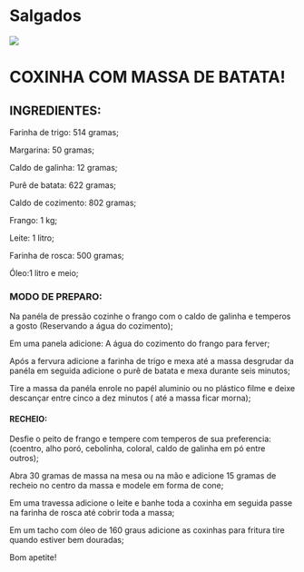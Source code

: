 # Salgados
<html
<head>
</head>
</html>
<!DOCTYPE html>
<html>
    <head>
        <meta charset="UTF-8">
        <title>Receitas de Salgados</title> <img src="https://img.cybercook.com.br/imagens/receitas/886/coxinha-de-frango-bella-paulista-623x350.jpg">
    </head>
    <body>
       <h1>COXINHA COM MASSA DE BATATA!</h1> 
        <h2>INGREDIENTES:</h2>
            <p> 
                Farinha de trigo: 514 gramas; </p>
              <p>  Margarina: 50 gramas; </p>
               <p> Caldo de galinha: 12 gramas;</p>
                <p>Purê de batata: 622 gramas; </p>
             <p>Caldo de cozimento: 802 gramas;</p>
                <p>Frango: 1 kg;</p>
                <p>Leite: 1 litro; </p>
               <p> Farinha de rosca: 500 gramas; </p>
               <p> Óleo:1 litro e meio;</p> 

<h3>MODO DE PREPARO:</h3>

<p>Na panéla de pressão cozinhe o frango com o caldo de galinha e temperos a gosto (Reservando a água do cozimento); </p>
<p>Em uma panela adicione:
A água do cozimento do frango para ferver; </p>
<p>Após a fervura adicione a farinha de trigo e mexa até a massa desgrudar da panéla em seguida adicione o purê de batata e mexa durante seis minutos;</p>

<p>Tire a massa da panéla enrole no papél aluminio ou no plástico filme  e deixe descançar  entre cinco a dez minutos ( até a massa ficar morna);</p>

<h4>RECHEIO:</h4>

<p>Desfie o peito de frango e tempere com temperos de sua preferencia: (coentro, alho poró, cebolinha, coloral, caldo de galinha em pó entre outros); </p>

<p>Abra 30 gramas de massa na mesa ou na mão e adicione 15 gramas de recheio no centro da massa e modele em forma de cone;</p>

<p>Em uma travessa adicione o leite e banhe  toda a coxinha em seguida passe na farinha de rosca até cobrir toda a massa;</p>

<p>Em um tacho com óleo de 160 graus adicione as coxinhas para fritura tire quando estiver bem douradas;</p>
<P> Bom apetite!</p>
</body>
</html>
